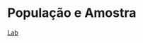 # População e Amostra

[Lab](https://github.com/Joao-Inacio/Statistics_for-Data_Science/tree/master/Labs/Amostragem)
